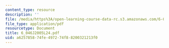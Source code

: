 ```yaml
---
content_type: resource
description: ''
file: /media/https%3A/open-learning-course-data-rc.s3.amazonaws.com/6-046j-introduction-to-algorithms-sma-5503-fall-2005/a625785874fe497274f88200321213f0_6_046J2005L24.pdf
file_type: application/pdf
resourcetype: Document
title: 6_046J2005L24.pdf
uid: a6257858-74fe-4972-74f8-8200321213f0
---
```

